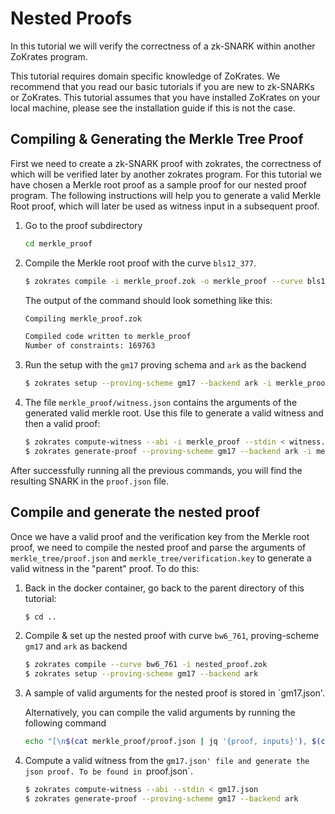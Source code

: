 # Nested Proofs

In this tutorial we will verify the correctness of a zk-SNARK within another ZoKrates program.

This tutorial requires domain specific knowledge of ZoKrates.
We recommend that you read our basic tutorials if you are new to zk-SNARKs or ZoKrates.
This tutorial assumes that you have installed ZoKrates on your local machine, please see the installation guide if this is not the case.

## Compiling & Generating the Merkle Tree Proof
First we need to create a zk-SNARK proof with zokrates, the correctness of which will be verified later by another zokrates program.
For this tutorial we have chosen a Merkle root proof as a sample proof for our nested proof program.
The following instructions will help you to generate a valid Merkle Root proof, which will later be used as witness input in a subsequent proof.

1. Go to the proof subdirectory
   ```sh
   cd merkle_proof
   ```

2. Compile the Merkle root proof with the curve `bls12_377`. 
   ```sh
   $ zokrates compile -i merkle_proof.zok -o merkle_proof --curve bls12_377
   ```

    The output of the command should look something like this:
    ```sh
    Compiling merkle_proof.zok

    Compiled code written to merkle_proof
    Number of constraints: 169763
    ```

3. Run the setup with the `gm17` proving schema and `ark` as the backend
   ```sh
   $ zokrates setup --proving-scheme gm17 --backend ark -i merkle_proof
   ```

4. The file `merkle_proof/witness.json` contains the arguments of the generated valid merkle root. Use this file to generate a valid witness and then a valid proof: 
   ```sh
   $ zokrates compute-witness --abi -i merkle_proof --stdin < witness.json
   $ zokrates generate-proof --proving-scheme gm17 --backend ark -i merkle_proof
   ```

After successfully running all the previous commands, you will find the resulting SNARK in the `proof.json` file.

## Compile and generate the nested proof
Once we have a valid proof and the verification key from the Merkle root proof, we need to compile the nested proof and parse the arguments of `merkle_tree/proof.json` and `merkle_tree/verification.key` to generate a valid witness in the "parent" proof. 
To do this:

1. Back in the docker container, go back to the parent directory of this tutorial:
   ```sh
   $ cd ..
   ```

1. Compile & set up the nested proof with curve `bw6_761`, proving-scheme `gm17` and `ark` as backend
   ```sh
   $ zokrates compile --curve bw6_761 -i nested_proof.zok
   $ zokrates setup --proving-scheme gm17 --backend ark
   ```

1.  A sample of valid arguments for the nested proof is stored in `gm17.json'.

    Alternatively, you can compile the valid arguments by running the following command 
    ```sh
    echo "[\n$(cat merkle_proof/proof.json | jq '{proof, inputs}'), $(cat merkle_proof/verification.key | jq 'del(.scheme,.curve)')\n]" > jq > gm17.json
    ```

2. Compute a valid witness from the `gm17.json' file and generate the json proof.
To be found in `proof.json`.
   ```sh
   $ zokrates compute-witness --abi --stdin < gm17.json
   $ zokrates generate-proof --proving-scheme gm17 --backend ark
   ```


